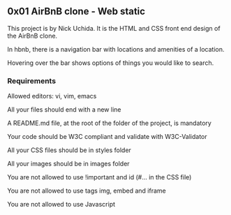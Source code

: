 ## 0x01 AirBnB clone - Web static

This project is by Nick Uchida. It is the HTML and CSS front end design of the
AirBnB clone.

In hbnb, there is a navigation bar with locations and amenities of a location. 

Hovering over the bar shows options of things you would like to search.

### Requirements

Allowed editors: vi, vim, emacs

All your files should end with a new line

A README.md file, at the root of the folder of the project, is mandatory

Your code should be W3C compliant and validate with W3C-Validator

All your CSS files should be in styles folder

All your images should be in images folder

You are not allowed to use !important and id (#... in the CSS file)

You are not allowed to use tags img, embed and iframe

You are not allowed to use Javascript
